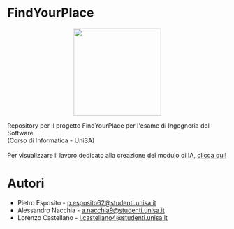 # FindYourPlace
<p align="center">
  <img width="200" src="https://github.com/Pietro1377/FindYourPlace_IS/assets/145977055/58143a00-a556-4cd0-9471-35ebb1a24edd">
</p>
Repository per il progetto FindYourPlace per l'esame di Ingegneria del Software <br>(Corso di Informatica - UniSA)<br><br>
Per visualizzare il lavoro dedicato alla creazione del modulo di IA, <a href="https://github.com/Pietro1377/FindYourPlace_FIA">clicca qui!</a>

# Autori
+ Pietro Esposito - p.esposito62@studenti.unisa.it
+ Alessandro Nacchia - a.nacchia9@studenti.unisa.it
+ Lorenzo Castellano - l.castellano4@studenti.unisa.it
